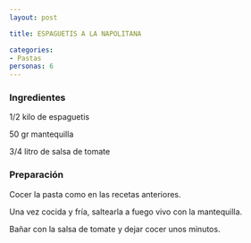 ```yaml
---
layout: post

title: ESPAGUETIS A LA NAPOLITANA

categories:
- Pastas
personas: 6 
---
```

<h3>Ingredientes</h3>
1/2 kilo de espaguetis

50 gr mantequilla

3/4 litro de salsa de tomate

<h3>Preparación</h3>
Cocer la pasta como en las recetas anteriores.

Una vez cocida y fría, saltearla a fuego vivo con la mantequilla.

Bañar con la salsa de tomate y dejar cocer unos minutos.

